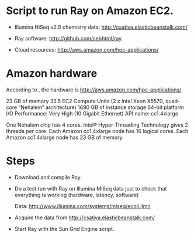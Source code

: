 # Script to run Ray on Amazon EC2.

- Illumina HiSeq v2.0 chemistry data: http://csativa.elasticbeanstalk.com/

- Ray software: http://github.com/sebhtml/ray

- Cloud resources: http://aws.amazon.com/hpc-applications/


# Amazon hardware

According to , the hardware is http://aws.amazon.com/hpc-applications/

23 GB of memory
33.5 EC2 Compute Units (2 x Intel Xeon X5570, quad-core “Nehalem” architecture)
1690 GB of instance storage
64-bit platform
I/O Performance: Very High (10 Gigabit Ethernet)
API name: cc1.4xlarge


One Nehalem chip has 4 cores.
Intel® Hyper-Threading Technology gives 2 threads per core.
Each Amazon cc1.4xlarge node has 16 logical cores.
Each Amazon cc1.4xlarge node has 23 GB of memory.


# Steps

- Download and compile Ray.

- Do a test run with Ray on Illumina MiSeq data just to check that
everything is working (hardware, latency, software)

	Data: http://www.illumina.com/systems/miseq/ecoli.ilmn

- Acquire the data from http://csativa.elasticbeanstalk.com/

- Start Ray with the Sun Grid Engine script.

